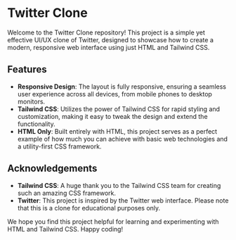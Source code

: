 # Twitter Clone

Welcome to the Twitter Clone repository! This project is a simple yet effective UI/UX clone of Twitter, designed to showcase how to create a modern, responsive web interface using just HTML and Tailwind CSS. 

## Features

- **Responsive Design**: The layout is fully responsive, ensuring a seamless user experience across all devices, from mobile phones to desktop monitors.
- **Tailwind CSS**: Utilizes the power of Tailwind CSS for rapid styling and customization, making it easy to tweak the design and extend the functionality.
- **HTML Only**: Built entirely with HTML, this project serves as a perfect example of how much you can achieve with basic web technologies and a utility-first CSS framework.

## Acknowledgements

- **Tailwind CSS**: A huge thank you to the Tailwind CSS team for creating such an amazing CSS framework.
- **Twitter**: This project is inspired by the Twitter web interface. Please note that this is a clone for educational purposes only.

We hope you find this project helpful for learning and experimenting with HTML and Tailwind CSS. Happy coding!


